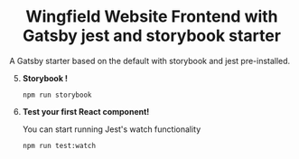 <h1 align="center">
  Wingfield Website Frontend with  Gatsby jest and storybook starter
</h1>

A Gatsby starter based on the default with storybook and jest pre-installed.

5.  **Storybook !**

    ```
    npm run storybook
    ```

6.  **Test your first React component!**

    You can start running Jest's watch functionality

    ```sh
    npm run test:watch
    ```
